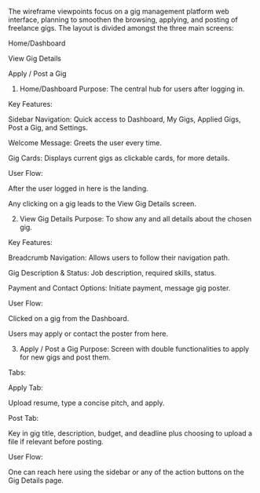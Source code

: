 
The wireframe viewpoints focus on a gig management platform web interface, planning to smoothen the browsing, applying, and posting of freelance gigs. The layout is divided amongst the three main screens:

Home/Dashboard

View Gig Details

Apply / Post a Gig

1. Home/Dashboard
Purpose:
The central hub for users after logging in. 

Key Features:

Sidebar Navigation: Quick access to Dashboard, My Gigs, Applied Gigs, Post a Gig, and Settings.

Welcome Message: Greets the user every time.

Gig Cards: Displays current gigs as clickable cards, for more details.

User Flow:

After the user logged in here is the landing.

Any clicking on a gig leads to the View Gig Details screen.

2. View Gig Details
Purpose:
To show any and all details about the chosen gig.

Key Features:

Breadcrumb Navigation: Allows users to follow their navigation path.

Gig Description & Status: Job description, required skills, status.

Payment and Contact Options: Initiate payment, message gig poster. 

User Flow:

Clicked on a gig from the Dashboard.

Users may apply or contact the poster from here.

3. Apply / Post a Gig
Purpose:
Screen with double functionalities to apply for new gigs and post them.

Tabs:

Apply Tab:

Upload resume, type a concise pitch, and apply.

Post Tab:

Key in gig title, description, budget, and deadline plus choosing to upload a file if relevant before posting.

User Flow:

One can reach here using the sidebar or any of the action buttons on the Gig Details page.
